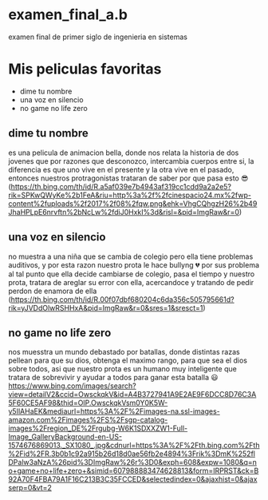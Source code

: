 # examen_final_a.b
 examen final de primer siglo de ingenieria en sistemas 

# Mis peliculas favoritas
- dime tu nombre 
- una voz en silencio 
- no game no life zero


## dime tu nombre
es una pelicula de animacion bella, donde nos relata la historia de dos jovenes
que por razones que desconozco, intercambia cuerpos entre si, la diferencia es que uno vive en el presente
y la otra vive en el pasado, entonces nuestros protragonistas trataran de saber por que pasa esto :sunglasses:
(https://th.bing.com/th/id/R.a5af039e7b4943af319cc1cdd9a2a2e5?rik=SPKwQWyKe%2b1FeA&riu=http%3a%2f%2fcinespacio24.mx%2fwp-content%2fuploads%2f2017%2f08%2fqw.png&ehk=VhgCQhgzH26%2b49JhaHPLpE6nrvftn%2bNcLw%2fdiJ0HxkI%3d&risl=&pid=ImgRaw&r=0)

## una voz en silencio
no muestra a una niña que se cambia de colegio pero ella tiene problemas auditivos, y por esta razon 
nuestro prota le hace bullyng  :broken_heart: por sus problema al tal punto que ella decide cambiarse de colegio, pasa el tiempo y nuestro prota, tratara de areglar su error con ella, acercandoce y tratando de pedir perdon de enamora de ella  
(https://th.bing.com/th/id/R.00f07dbf680204c6da356c505795661d?rik=yJVDdOlwRSHHxA&pid=ImgRaw&r=0&sres=1&sresct=1)

## no game no life zero 
nos muesstra un mundo debastado por batallas, donde distintas razas pellean para que su dios, obtenga el maximo rango, para que sea el dios sobre todos, asi que nuestro prota es un humano muy inteligente que tratara de sobrevivir y ayudar a todos para ganar esta batalla :smiley:
https://www.bing.com/images/search?view=detailV2&ccid=OwsckqkV&id=A4B3727941A9E2AE9F6DCC8D76C3A5F60CE5AF98&thid=OIP.OwsckqkVsm0Y0K5W-y5IlAHaEK&mediaurl=https%3A%2F%2Fimages-na.ssl-images-amazon.com%2Fimages%2FS%2Fsgp-catalog-images%2Fregion_DE%2Frgubg-W6K1SDXXZW1-Full-Image_GalleryBackground-en-US-1574676869013._SX1080_.jpg&cdnurl=https%3A%2F%2Fth.bing.com%2Fth%2Fid%2FR.3b0b1c92a915b26d18d0ae56fb2e4894%3Frik%3DmK%252flDPalw3aNzA%26pid%3DImgRaw%26r%3D0&exph=608&expw=1080&q=no+game+no+life+zero+&simid=607988883474628813&form=IRPRST&ck=B92A70F4FBA79A1F16C213B3C35FCCED&selectedindex=0&ajaxhist=0&ajaxserp=0&vt=2


